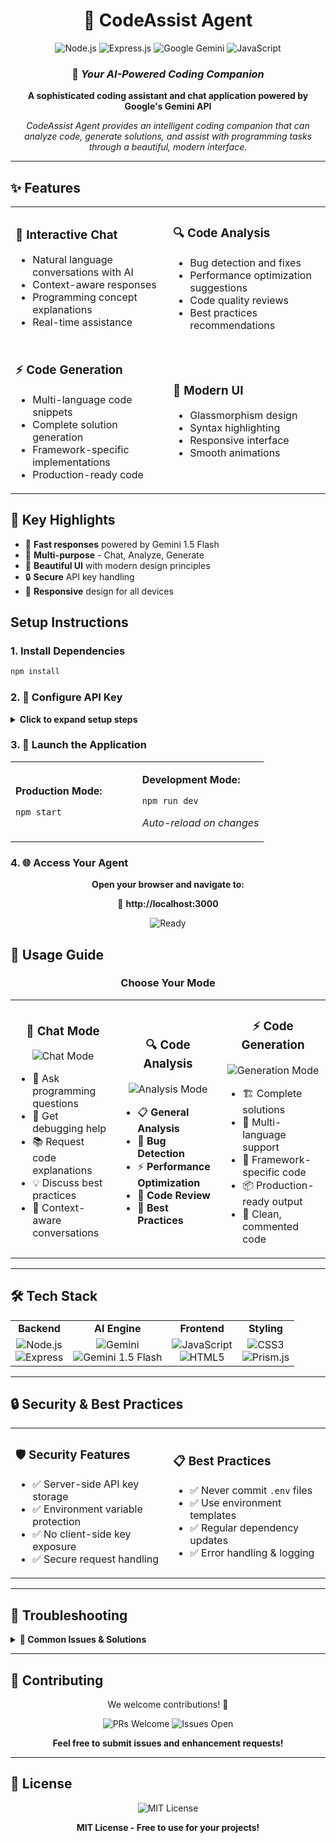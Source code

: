 <div align="center">

# 🤖 CodeAssist Agent

<img src="https://img.shields.io/badge/Node.js-43853D?style=for-the-badge&logo=node.js&logoColor=white" alt="Node.js" />
<img src="https://img.shields.io/badge/Express.js-404D59?style=for-the-badge&logo=express&logoColor=white" alt="Express.js" />
<img src="https://img.shields.io/badge/Google%20Gemini-8E75B2?style=for-the-badge&logo=googlegemini&logoColor=white" alt="Google Gemini" />
<img src="https://img.shields.io/badge/JavaScript-F7DF1E?style=for-the-badge&logo=javascript&logoColor=black" alt="JavaScript" />

### 🚀 *Your AI-Powered Coding Companion*

**A sophisticated coding assistant and chat application powered by Google's Gemini API**

*CodeAssist Agent provides an intelligent coding companion that can analyze code, generate solutions, and assist with programming tasks through a beautiful, modern interface.*

---

</div>

## ✨ Features

<table>
<tr>
<td width="50%">

### 💬 **Interactive Chat**
- Natural language conversations with AI
- Context-aware responses
- Programming concept explanations
- Real-time assistance

</td>
<td width="50%">

### 🔍 **Code Analysis**
- Bug detection and fixes
- Performance optimization suggestions
- Code quality reviews
- Best practices recommendations

</td>
</tr>
<tr>
<td width="50%">

### ⚡ **Code Generation**
- Multi-language code snippets
- Complete solution generation
- Framework-specific implementations
- Production-ready code

</td>
<td width="50%">

### 🎨 **Modern UI**
- Glassmorphism design
- Syntax highlighting
- Responsive interface
- Smooth animations

</td>
</tr>
</table>

## 🌟 **Key Highlights**

- 🚀 **Fast responses** powered by Gemini 1.5 Flash
- 🎯 **Multi-purpose** - Chat, Analyze, Generate
- 💎 **Beautiful UI** with modern design principles
- 🔒 **Secure** API key handling
- 📱 **Responsive** design for all devices

## Setup Instructions

### 1. Install Dependencies

```bash
npm install
```

### 2. 🔑 Configure API Key

<details>
<summary><b>Click to expand setup steps</b></summary>

1. **Copy the environment template:**
   ```bash
   copy .env.example .env
   ```

2. **Get your Gemini API key:**
   - Visit [Google AI Studio](https://makersuite.google.com/app/apikey)
   - Generate a new API key
   - Copy the key

3. **Configure your environment:**
   ```env
   GEMINI_API_KEY=your_actual_api_key_here
   PORT=3000
   ```

</details>

### 3. 🚀 Launch the Application

<table>
<tr>
<td width="50%">

**Production Mode:**
```bash
npm start
```

</td>
<td width="50%">

**Development Mode:**
```bash
npm run dev
```
*Auto-reload on changes*

</td>
</tr>
</table>

### 4. 🌐 Access Your Agent

<div align="center">

**Open your browser and navigate to:**

🔗 **http://localhost:3000**

<img src="https://img.shields.io/badge/Status-Ready%20to%20Code-brightgreen?style=for-the-badge" alt="Ready" />

</div>

## 🎯 Usage Guide

<div align="center">

### Choose Your Mode

</div>

<table>
<tr>
<td width="33%">

<div align="center">

### 💬 **Chat Mode**
<img src="https://img.shields.io/badge/Mode-Interactive-blue?style=flat-square" alt="Chat Mode" />

</div>

- 🤔 Ask programming questions
- 🐛 Get debugging help
- 📚 Request code explanations
- 💡 Discuss best practices
- 🔄 Context-aware conversations

</td>
<td width="33%">

<div align="center">

### 🔍 **Code Analysis**
<img src="https://img.shields.io/badge/Mode-Analysis-orange?style=flat-square" alt="Analysis Mode" />

</div>

- 📋 **General Analysis**
- 🐞 **Bug Detection**
- ⚡ **Performance Optimization**
- 📝 **Code Review**
- 🎯 **Best Practices**

</td>
<td width="33%">

<div align="center">

### ⚡ **Code Generation**
<img src="https://img.shields.io/badge/Mode-Generate-green?style=flat-square" alt="Generation Mode" />

</div>

- 🏗️ Complete solutions
- 🎨 Multi-language support
- 🚀 Framework-specific code
- 📦 Production-ready output
- 💎 Clean, commented code

</td>
</tr>
</table>

---

## 🛠️ **Tech Stack**

<div align="center">

<table>
<tr>
<td align="center"><b>Backend</b></td>
<td align="center"><b>AI Engine</b></td>
<td align="center"><b>Frontend</b></td>
<td align="center"><b>Styling</b></td>
</tr>
<tr>
<td align="center">
<img src="https://img.shields.io/badge/Node.js-339933?style=flat&logo=node.js&logoColor=white" alt="Node.js" /><br>
<img src="https://img.shields.io/badge/Express-000000?style=flat&logo=express&logoColor=white" alt="Express" />
</td>
<td align="center">
<img src="https://img.shields.io/badge/Google%20Gemini-8E75B2?style=flat&logo=googlegemini&logoColor=white" alt="Gemini" /><br>
<img src="https://img.shields.io/badge/AI-1.5%20Flash-purple?style=flat" alt="Gemini 1.5 Flash" />
</td>
<td align="center">
<img src="https://img.shields.io/badge/JavaScript-F7DF1E?style=flat&logo=javascript&logoColor=black" alt="JavaScript" /><br>
<img src="https://img.shields.io/badge/HTML5-E34F26?style=flat&logo=html5&logoColor=white" alt="HTML5" />
</td>
<td align="center">
<img src="https://img.shields.io/badge/CSS3-1572B6?style=flat&logo=css3&logoColor=white" alt="CSS3" /><br>
<img src="https://img.shields.io/badge/Prism.js-000000?style=flat&logo=prismjs&logoColor=white" alt="Prism.js" />
</td>
</tr>
</table>

</div>

---

## 🔒 **Security & Best Practices**

<table>
<tr>
<td width="50%">

### 🛡️ **Security Features**
- ✅ Server-side API key storage
- ✅ Environment variable protection
- ✅ No client-side key exposure
- ✅ Secure request handling

</td>
<td width="50%">

### 📋 **Best Practices**
- ✅ Never commit `.env` files
- ✅ Use environment templates
- ✅ Regular dependency updates
- ✅ Error handling & logging

</td>
</tr>
</table>

---

## 🚨 **Troubleshooting**

<details>
<summary><b>🔧 Common Issues & Solutions</b></summary>

### ❌ "API Key Missing" Status
```bash
# Solution: Check your .env file
GEMINI_API_KEY=your_actual_key_here
```

### ❌ Connection Failed
```bash
# Solution: Verify server is running
node server.js
# Check: http://localhost:3000/api/health
```

### ❌ Generation Errors
- Try using `gemini-pro` instead of `gemini-1.5-flash`
- Check API key permissions
- Verify network connectivity

</details>

---

## 🤝 **Contributing**

<div align="center">

We welcome contributions! 🎉

<img src="https://img.shields.io/badge/PRs-Welcome-brightgreen?style=for-the-badge" alt="PRs Welcome" />
<img src="https://img.shields.io/badge/Issues-Open-blue?style=for-the-badge" alt="Issues Open" />

**Feel free to submit issues and enhancement requests!**

</div>

---

## 📄 **License**

<div align="center">

<img src="https://img.shields.io/badge/License-MIT-yellow?style=for-the-badge" alt="MIT License" />

**MIT License - Free to use for your projects!**

</div>

